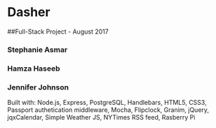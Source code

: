 # Dasher
##Full-Stack Project - August 2017
### Stephanie Asmar
### Hamza Haseeb
### Jennifer Johnson
Built with: Node.js, Express, PostgreSQL, Handlebars, HTML5, CSS3, Passport authetication middleware, Mocha, Flipclock, Granim, jQuery, jqxCalendar, Simple Weather JS, NYTimes RSS feed, Rasberry Pi
